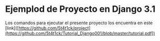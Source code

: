 # Ejemplod de Proyecto en Django 3.1

Los comandos para ejecutar el presente proyecto los encuentra en este [link]([https://github.com/5t4t1ck/project](https://github.com/5t4t1ck/Tutorial_Django001/blob/master/tutorial.pdf])

